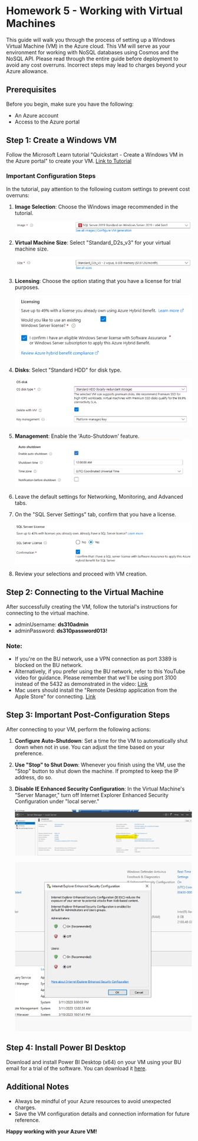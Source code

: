 # Homework 5 - Working with Virtual Machines

This guide will walk you through the process of setting up a Windows Virtual Machine (VM) in the Azure cloud. This VM will serve as your environment for working with NoSQL databases using Cosmos and the NoSQL API. Please read through the entire guide before deployment to avoid any cost overruns. Incorrect steps may lead to charges beyond your Azure allowance.

## Prerequisites

Before you begin, make sure you have the following:

- An Azure account
- Access to the Azure portal

## Step 1: Create a Windows VM

Follow the Microsoft Learn tutorial "Quickstart - Create a Windows VM in the Azure portal" to create your VM. [Link to Tutorial](https://learn.microsoft.com/en-us/azure/virtual-machines/windows/quick-create-portal)

### Important Configuration Steps

In the tutorial, pay attention to the following custom settings to prevent cost overruns:

1. **Image Selection**: Choose the Windows image recommended in the tutorial.

    ![Image Selection](../../images/hw5-img1.png)

2. **Virtual Machine Size**: Select "Standard_D2s_v3" for your virtual machine size.

    ![VM Size](../../images/hw5-img2.png)

3. **Licensing**: Choose the option stating that you have a license for trial purposes.

    ![Licensing](../../images/hw5-img3.png)

4. **Disks**: Select "Standard HDD" for disk type.

    ![Disks](../../images/hw5-img4.png)

5. **Management**: Enable the 'Auto-Shutdown' feature.
    ![Auto_Shutdown](../../images/hw5-img4-5.png) 
   
7. Leave the default settings for Networking, Monitoring, and Advanced tabs.

8. On the "SQL Server Settings" tab, confirm that you have a license.

    ![SQL Server Settings](../../images/hw5-img5.png)

9. Review your selections and proceed with VM creation.

## Step 2: Connecting to the Virtual Machine

After successfully creating the VM, follow the tutorial's instructions for connecting to the virtual machine.

- adminUsername: **ds310admin**
- adminPassword: **ds310password013!**

### Note:

- If you're on the BU network, use a VPN connection as port 3389 is blocked on the BU network.
- Alternatively, if you prefer using the BU network, refer to this YouTube video for guidance. Please remember that we'll be using port 3100 instead of the 5432 as demonstrated in the video: [Link](https://www.youtube.com/watch?v=5_24GbLbOK4)
- Mac users should install the "Remote Desktop application from the Apple Store" for connecting. [Link](https://apps.apple.com/us/app/microsoft-remote-desktop/id1295203466?mt=12)

## Step 3: Important Post-Configuration Steps

After connecting to your VM, perform the following actions:

1. **Configure Auto-Shutdown**: Set a time for the VM to automatically shut down when not in use. You can adjust the time based on your preference.

2. **Use "Stop" to Shut Down**: Whenever you finish using the VM, use the "Stop" button to shut down the machine. If prompted to keep the IP address, do so.

3. **Disable IE Enhanced Security Configuration**: In the Virtual Machine's "Server Manager," turn off Internet Explorer Enhanced Security Configuration under "local server."

    ![IE Enhanced Security Configuration](../../images/hw5-img6.png)

    ![IE Enhanced Security Configuration](../../images/hw5-img7.png)

## Step 4: Install Power BI Desktop

Download and install Power BI Desktop (x64) on your VM using your BU email for a trial of the software. You can download it [here](https://powerbi.microsoft.com/en-us/desktop/).

## Additional Notes

- Always be mindful of your Azure resources to avoid unexpected charges.
- Save the VM configuration details and connection information for future reference.

**Happy working with your Azure VM!**

